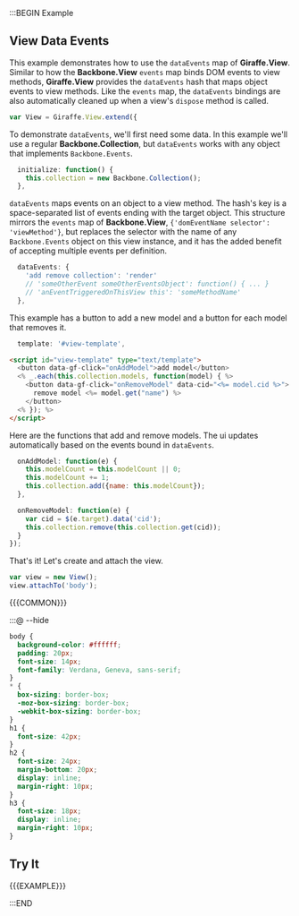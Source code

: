 :::BEGIN Example


## View Data Events

This example demonstrates how to use the `dataEvents` map of **Giraffe.View**. Similar to how the **Backbone.View** `events` map binds DOM events to view methods, **Giraffe.View** provides the `dataEvents` hash that maps object events to view methods. Like the `events` map, the `dataEvents` bindings are also automatically cleaned up when a view's `dispose` method is called.

```js
var View = Giraffe.View.extend({
```

To demonstrate `dataEvents`, we'll first need some data. In this example we'll use a regular **Backbone.Collection**,
but `dataEvents` works with any object that implements `Backbone.Events`.

```js
  initialize: function() {
    this.collection = new Backbone.Collection();
  },
```

`dataEvents` maps events on an object to a view method. The hash's key is a space-separated list of events ending with the target object. This structure mirrors the `events` map of **Backbone.View**, `{'domEventName selector': 'viewMethod'}`,
but replaces the selector with the name of any `Backbone.Events` object on this view instance, and it has the added benefit of accepting multiple events per definition.

```js
  dataEvents: {
    'add remove collection': 'render'
    // 'someOtherEvent someOtherEventsObject': function() { ... }
    // 'anEventTriggeredOnThisView this': 'someMethodName'
  },
```

This example has a button to add a new model and a button for each model that removes it.

```js
  template: '#view-template',
```

```html
<script id="view-template" type="text/template">
  <button data-gf-click="onAddModel">add model</button>
  <% _.each(this.collection.models, function(model) { %>
    <button data-gf-click="onRemoveModel" data-cid="<%= model.cid %>">
      remove model <%= model.get("name") %>
    </button>
  <% }); %>
</script>
```

Here are the functions that add and remove models. The ui updates automatically based on the events bound in `dataEvents`.

```js
  onAddModel: function(e) {
    this.modelCount = this.modelCount || 0;
    this.modelCount += 1;
    this.collection.add({name: this.modelCount});
  },

  onRemoveModel: function(e) {
    var cid = $(e.target).data('cid');
    this.collection.remove(this.collection.get(cid));
  }
});
```

That's it! Let's create and attach the view.

```js
var view = new View();
view.attachTo('body');
```

{{{COMMON}}}

:::@ --hide

```css
body {
  background-color: #ffffff;
  padding: 20px;
  font-size: 14px;
  font-family: Verdana, Geneva, sans-serif;
}
* {
  box-sizing: border-box;
  -moz-box-sizing: border-box;
  -webkit-box-sizing: border-box;
}
h1 {
  font-size: 42px;
}
h2 {
  font-size: 24px;
  margin-bottom: 20px;
  display: inline;
  margin-right: 10px;
}
h3 {
  font-size: 18px;
  display: inline;
  margin-right: 10px;
}
```


## Try It

{{{EXAMPLE}}}



:::END
